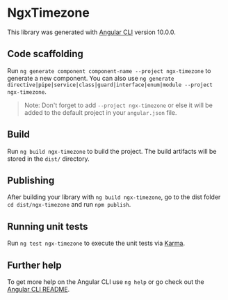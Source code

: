 # NgxTimezone

This library was generated with [Angular CLI](https://github.com/angular/angular-cli) version 10.0.0.

## Code scaffolding

Run `ng generate component component-name --project ngx-timezone` to generate a new component. You can also use `ng generate directive|pipe|service|class|guard|interface|enum|module --project ngx-timezone`.
> Note: Don't forget to add `--project ngx-timezone` or else it will be added to the default project in your `angular.json` file. 

## Build

Run `ng build ngx-timezone` to build the project. The build artifacts will be stored in the `dist/` directory.

## Publishing

After building your library with `ng build ngx-timezone`, go to the dist folder `cd dist/ngx-timezone` and run `npm publish`.

## Running unit tests

Run `ng test ngx-timezone` to execute the unit tests via [Karma](https://karma-runner.github.io).

## Further help

To get more help on the Angular CLI use `ng help` or go check out the [Angular CLI README](https://github.com/angular/angular-cli/blob/master/README.md).
